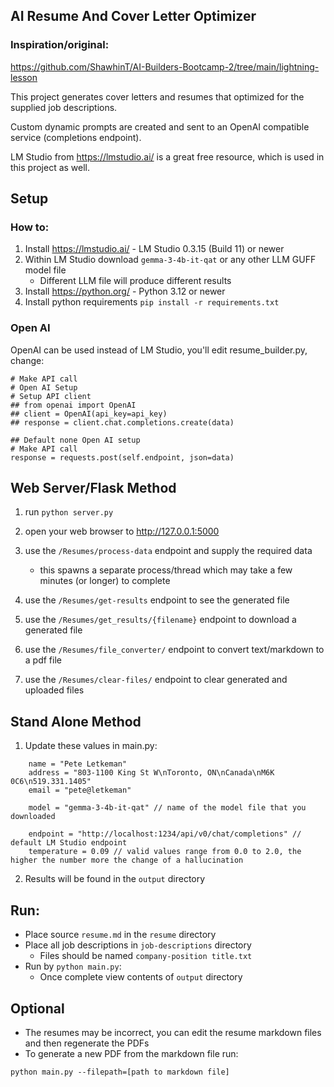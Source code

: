 ## AI Resume And Cover Letter Optimizer

### Inspiration/original: 
https://github.com/ShawhinT/AI-Builders-Bootcamp-2/tree/main/lightning-lesson

This project generates cover letters and resumes that optimized for the supplied job descriptions.

Custom dynamic prompts are created and sent to an OpenAI compatible service (completions endpoint).

LM Studio from https://lmstudio.ai/ is a great free resource, which is used in this project as well.

## Setup
### How to:
1. Install https://lmstudio.ai/ - LM Studio 0.3.15 (Build 11) or newer
2. Within LM Studio download `gemma-3-4b-it-qat` or any other LLM GUFF model file
   - Different LLM file will produce different results
3. Install https://python.org/ - Python 3.12 or newer
4. Install python requirements `pip install -r requirements.txt`

### Open AI
OpenAI can be used instead of LM Studio, you'll edit resume_builder.py, change: 
```
# Make API call
# Open AI Setup
# Setup API client
## from openai import OpenAI
## client = OpenAI(api_key=api_key)
## response = client.chat.completions.create(data)

## Default none Open AI setup
# Make API call
response = requests.post(self.endpoint, json=data)

```

## Web Server/Flask Method
1. run `python server.py`
2. open your web browser to http://127.0.0.1:5000
3. use the `/Resumes/process-data` endpoint and supply the required data

   - this spawns a separate process/thread which may take a few minutes (or longer) to complete
4. use the `/Resumes/get-results` endpoint to see the generated file
5. use the `/Resumes/get_results/{filename}` endpoint to download a generated file
6. use the `/Resumes/file_converter/` endpoint to convert text/markdown to a pdf file
7. use the `/Resumes/clear-files/` endpoint to clear generated and uploaded files


## Stand Alone Method
1. Update these values in main.py: 
```
    name = "Pete Letkeman"
    address = "803-1100 King St W\nToronto, ON\nCanada\nM6K 0C6\n519.331.1405"
    email = "pete@letkeman"

    model = "gemma-3-4b-it-qat" // name of the model file that you downloaded

    endpoint = "http://localhost:1234/api/v0/chat/completions" // default LM Studio endpoint
    temperature = 0.09 // valid values range from 0.0 to 2.0, the higher the number more the change of a hallucination 
```
2. Results will be found in the `output` directory
## Run:
- Place source `resume.md` in the `resume` directory
- Place all job descriptions in `job-descriptions` directory
  - Files should be named `company-position title.txt`
- Run by `python main.py`:
  - Once complete view contents of `output` directory
## Optional
   - The resumes may be incorrect, you can edit the resume markdown files and then regenerate the PDFs
   - To generate a new PDF from the markdown file run:
  
    python main.py --filepath=[path to markdown file]

